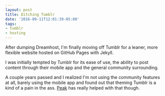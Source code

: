 ```yaml
---
layout: post
title: Ditching Tumblr
date: '2016-09-11T12:01:39-05:00'
tags:
- tumblr
- hosting
---
```


After dumping Dreamhost, I'm finally moving off Tumblr for a leaner, more flexible website hosted on GitHub Pages with Jekyll.

I was initially tempted by Tumblr for its ease of use, the ability to post content through their mobile app and the general community surrounding.

A couple years passed and I realized I'm not using the community features at all, barely using the mobile app and found out that theming Tumblr is a kind of a pain in the ass. [Peak](https://github.com/nporteschaikin/peak) has really helped with that though.